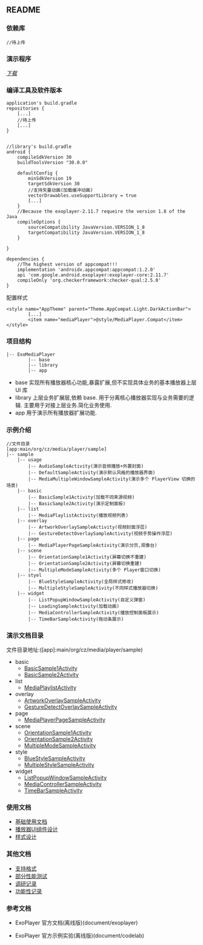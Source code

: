 ## README


### 依赖库

```
//待上传
```

### 演示程序

*[下载](apk/app-debug.apk)*

### 编译工具及软件版本

```
application's build.gradle
repositories {
    [...]
    //待上传
    [...]
}


//library's build.gradle
android {
    compileSdkVersion 30
    buildToolsVersion "30.0.0"

    defaultConfig {
        minSdkVersion 19
        targetSdkVersion 30
        //支持矢量动画(加载缓冲动画)
        vectorDrawables.useSupportLibrary = true
        [...]
    }
    //Because the exoplayer-2.11.7 requeire the version 1.8 of the Java
    compileOptions {
        sourceCompatibility JavaVersion.VERSION_1_8
        targetCompatibility JavaVersion.VERSION_1_8
    }

}

dependencies {
    //The highest version of appcompat!!!
    implementation 'androidx.appcompat:appcompat:1.2.0'
    api 'com.google.android.exoplayer:exoplayer-core:2.11.7'
    compileOnly 'org.checkerframework:checker-qual:2.5.0'
}
```

配置样式

```
<style name="AppTheme" parent="Theme.AppCompat.Light.DarkActionBar">
        [...]
        <item name="mediaPlayer">@style/MediaPlayer.Compat</item>
</style>
```



### 项目结构

```
|-- ExoMediaPlayer
        |-- base
        |-- library
        |-- app
```

* base 实现所有播放器核心功能,暴露扩展,但不实现具体业务的基本播放器上层 UI 库
* library 上层业务扩展层,依赖 base. 用于分离核心播放器实现与业务需要的逻辑. 主要用于对接上层业务.简化业务使用.
* app 用于演示所有播放器扩展功能.


### 示例介绍

```
//文件目录
[app:main/org/cz/media/player/sample]
|-- sample
    |-- usage
        |-- AudioSampleActivity(演示音频播放+外置封面)
        |-- DefaultSampleActivity(演示默认风格的播放器界面)
        |-- MediaMultipleWindowSampleActivity(演示多个 PlayerView 切换的场景)
    |-- basic
        |-- BasicSample1Activity(加载不同来源视频)
        |-- BasicSample2Activity(演示定制面板)
    |-- list
        |-- MediaPlaylistActivity(播放视频列表)
    |-- overlay
        |-- ArtworkOverlaySampleActivity(视频封面浮层)
        |-- GestureDetectOverlaySampleActivity(视频手势操作浮层)
    |-- page
        |-- MediaPlayerPageSampleActivity(演示分页,观像台)
    |-- scene
        |-- OrientationSample1Activity(屏幕切换不重建)
        |-- OrientationSample2Activity(屏幕切换重建)
        |-- MultipleModeSampleActivity(多个 Player窗口切换)
    |-- styel
        |-- BlueStyleSampleActivity(全局样式修改)
        |-- MultipleStyleSampleActivity(不同样式播放器切换)
    |-- widget
        |-- ListPopupWindowSampleActivity(自定义弹窗)
        |-- LoadingSampleActivity(加载动画)
        |-- MediaControllerSampleActivity(播放控制面板展示)
        |-- TimeBarSampleActivity(拖动条展示)
```

### 演示文档目录

文件目录地址:([app]:main/org/cz/media/player/sample)

* basic 
    * [BasicSample1Activity](app/src/main/java/org/cz/media/player/sample/sample/basic/basic1.md)
    * [BasicSample2Activity](app/src/main/java/org/cz/media/player/sample/sample/basic/basic2.md)
* list
    * [MediaPlaylistActivity](app/src/main/java/org/cz/media/player/sample/sample/list/media_list.md)
* overlay
    * [ArtworkOverlaySampleActivity](app/src/main/java/org/cz/media/player/sample/sample/overlay/artwork_overlay.md)
    * [GestureDetectOverlaySampleActivity](app/src/main/java/org/cz/media/player/sample/sample/overlay/gesture_overlay.md)
* page
    * [MediaPlayerPageSampleActivity](app/src/main/java/org/cz/media/player/sample/sample/page/pager.md) 
* scene
    * [OrientationSample1Activity](app/src/main/java/org/cz/media/player/sample/sample/scene/orientation1.md)
    * [OrientationSample2Activity](app/src/main/java/org/cz/media/player/sample/sample/scene/orientation2.md)
    * [MultipleModeSampleActivity](app/src/main/java/org/cz/media/player/sample/sample/scene/multiple_mode.md)
* style
    * [BlueStyleSampleActivity](app/src/main/java/org/cz/media/player/sample/sample/style/blue_style.md)
    * [MultipleStyleSampleActivity](app/src/main/java/org/cz/media/player/sample/sample/style/multiple_style.md)
* widget
    * [ListPopupWindowSampleActivity](app/src/main/java/org/cz/media/player/sample/sample/widget/list_popup.md)
    * [MediaControllerSampleActivity](app/src/main/java/org/cz/media/player/sample/sample/widget/control_layout.md)
    * [TimeBarSampleActivity](app/src/main/java/org/cz/media/player/sample/sample/widget/time_bar.md)


### 使用文档
* [基础使用文档](document/exoMediaPlayer.md)
* [播放器UI组件设计](document/exoMediaPlayerDesign.md)
* [样式设计](document/mediaPlayerStyle.md)


### 其他文档
* [支持格式](document/supportedFormats.md)
* [部分性能测试](document/performanceTest.md)
* [调研记录](document/resechar.md)
* [功能性记录](document/functions.md)


### 参考文档
* ExoPlayer 官方文档(离线版)(document/exoplayer)

* ExoPlayer 官方示例实验(离线版)(document/codelab)
